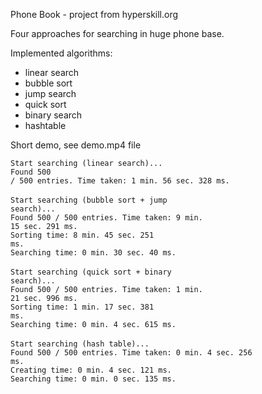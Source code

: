 <p>Phone Book - project from hyperskill.org</p>
<p>Four approaches for searching in huge phone base.</p>
<p>Implemented algorithms: </p>
<ul>
<li>linear search</li>
<li>bubble sort</li>
<li>jump search</li>
<li>quick sort</li>
<li>binary search</li>
<li>hashtable</li>
</ul>
<p>Short demo, see demo.mp4 file</p>

<code>Start searching (linear search)...</code></br>
<code>Found 500 / 500 entries. Time taken: 1 min. 56 sec. 328 ms.</code></br>
<code></code></br>
<code>Start searching (bubble sort + jump search)...</code></br>
<code>Found 500 / 500 entries. Time taken: 9 min. 15 sec. 291 ms.</code></br>
<code>Sorting time: 8 min. 45 sec. 251 ms.</code></br>
<code>Searching time: 0 min. 30 sec. 40 ms.</code></br>
<code></code></br>
<code>Start searching (quick sort + binary search)...</code></br>
<code>Found 500 / 500 entries. Time taken: 1 min. 21 sec. 996 ms.</code></br>
<code>Sorting time: 1 min. 17 sec. 381 ms.</code></br>
<code>Searching time: 0 min. 4 sec. 615 ms.</code></br>
<code></code></br>
<code>Start searching (hash table)...</code></br>
<code>Found 500 / 500 entries. Time taken: 0 min. 4 sec. 256 ms.</code></br>
<code>Creating time: 0 min. 4 sec. 121 ms.</code></br>
<code>Searching time: 0 min. 0 sec. 135 ms.</code></br>